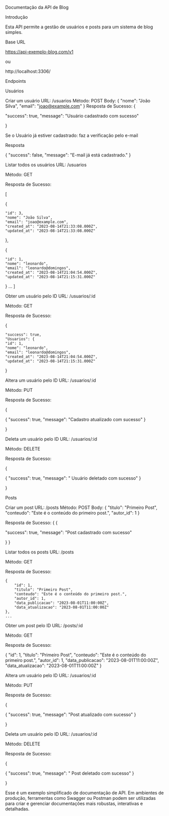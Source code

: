 Documentação da API de Blog

Introdução

Esta API permite a gestão de usuários e posts para um sistema de blog simples.

Base URL

https://api-exemplo-blog.com/v1

ou

http://localhost:3306/


Endpoints

Usuários

Criar um usuário
URL: /usuarios
Método: POST
Body:
{
    "nome": "João Silva",
    "email": "joao@example.com"
}
Resposta de Sucesso:
{

"success": true,
"message": "Usuário cadastrado com sucesso"

}

Se o Usuário já estiver cadastrado:
faz a verificação pelo e-mail

Resposta

{
	"success":  false,
	"message":  "E-mail já está cadastrado."
}


Listar todos os usuários
URL: /usuarios

Método: GET

Resposta de Sucesso:

[

{

	"id": 3,
	"nome": "João Silva",
	"email": "joao@example.com",
	"created_at": "2023-08-14T21:33:08.000Z",
	"updated_at": "2023-08-14T21:33:08.000Z"

},

{

	"id": 1,
	"nome": "leonardo",
	"email": "leonardo@domingos",
	"created_at": "2023-08-14T21:04:54.000Z",
	"updated_at": "2023-08-14T21:15:31.000Z"

}
	...
]


Obter um usuário pelo ID
URL: /usuarios/:id

Método: GET

Resposta de Sucesso:

{

	"success": true,
	"Usuarios": {
	"id": 1,
	"nome": "leonardo",
	"email": "leonardo@domingos",
	"created_at": "2023-08-14T21:04:54.000Z",
	"updated_at": "2023-08-14T21:15:31.000Z"

}


Altera um usuário pelo ID
URL: /usuarios/:id

Método: PUT

Resposta de Sucesso:

{

   {
   "success": true,
   "message": "Cadastro atualizado com sucesso"
   }

}


Deleta um usuário pelo ID
URL: /usuarios/:id

Método: DELETE

Resposta de Sucesso:

{

   {
   "success": true,
   "message": " Usuário deletado com sucesso"
   }

}


Posts

Criar um post
URL: /posts
Método: POST
Body:
{
    "titulo": "Primeiro Post",
    "conteudo": "Este é o conteúdo do primeiro post.",
    "autor_id": 1
}


Resposta de Sucesso:
{
    {

"success":  true,
"message":  "Post cadastrado com sucesso"

}
}


Listar todos os posts
URL: /posts

Método: GET

Resposta de Sucesso:


    {
        "id": 1,
        "titulo": "Primeiro Post",
        "conteudo": "Este é o conteúdo do primeiro post.",
        "autor_id": 1,
        "data_publicacao": "2023-08-01T11:00:00Z",
        "data_atualizacao": "2023-08-01T11:00:00Z"
    },
    ...




Obter um post pelo ID
URL: /posts/:id

Método: GET

Resposta de Sucesso:

{
    "id": 1,
    "titulo": "Primeiro Post",
    "conteudo": "Este é o conteúdo do primeiro post.",
    "autor_id": 1,
    "data_publicacao": "2023-08-01T11:00:00Z",
    "data_atualizacao": "2023-08-01T11:00:00Z"
}



Altera um usuário pelo ID
URL: /usuarios/:id

Método: PUT

Resposta de Sucesso:

{

{
	"success":  true,
	"message":  "Post atualizado com sucesso"
}

}


Deleta um usuário pelo ID
URL: /usuarios/:id

Método: DELETE

Resposta de Sucesso:

{

   {
   "success": true,
   "message": " Post deletado com sucesso"
   }

}


Esse é um exemplo simplificado de documentação de API. Em ambientes de produção, ferramentas como Swagger ou Postman podem ser utilizadas para criar e gerenciar documentações mais robustas, interativas e detalhadas.
